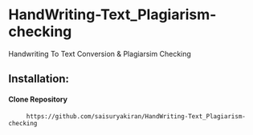 # HandWriting-Text_Plagiarism-checking
Handwriting To Text Conversion & Plagiarsim Checking

## Installation:
  #### Clone Repository
         https://github.com/saisuryakiran/HandWriting-Text_Plagiarism-checking
      
      

